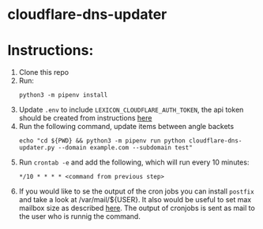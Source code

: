 # cloudflare-dns-updater

# Instructions:
1. Clone this repo
1. Run:
    ```
    python3 -m pipenv install
    ```
1. Update `.env` to include `LEXICON_CLOUDFLARE_AUTH_TOKEN`, the api token should be created from instructions [here](https://github.com/AnalogJ/lexicon/blob/master/lexicon/providers/cloudflare.py)
1. Run the following command, update items between angle backets
    ```
    echo "cd ${PWD} && python3 -m pipenv run python cloudflare-dns-updater.py --domain example.com --subdomain test"

    ```
1.  Run `crontab -e` and add the following, which will run every 10 minutes:
    ```
    */10 * * * * <command from previous step>

    ```
1. If you would like to se the output of the cron jobs you can install `postfix` and take a look at /var/mail/${USER}. It also would be useful to set max mailbox size as described [here](https://www.cyberciti.biz/tips/postfix-mail-server-limit-the-mailbox-size.html). The output of cronjobs is sent as mail to the user who is runnig the command.
